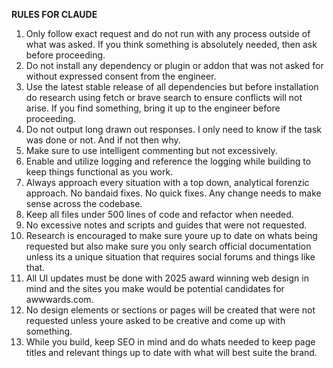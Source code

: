 **RULES FOR CLAUDE**
1. Only follow exact request and do not run with any process outside of what was asked.  If you think something is absolutely needed, then ask before proceeding.
2. Do not install any dependency or plugin or addon that was not asked for without expressed consent from the engineer.
3. Use the latest stable release of all dependencies but before installation do research using fetch or brave search to ensure conflicts will not arise.  If you find something, bring it up to the engineer before proceeding.
4. Do not output long drawn out responses.  I only need to know if the task was done or not.  And if not then why.
5. Make sure to use intelligent commenting but not excessively.
6. Enable and utilize logging and reference the logging while building to keep things functional as you work.
7. Always approach every situation with a top down, analytical forenzic approach.  No bandaid fixes.  No quick fixes. Any change needs to make sense across the codebase.
8. Keep all files under 500 lines of code and refactor when needed. 
9. No excessive notes and scripts and guides that were not requested. 
10. Research is encouraged to make sure youre up to date on whats being requested but also make sure you only search official documentation unless its a unique situation that requires social forums and things like that.
11. All UI updates must be done with 2025 award winning web design in mind and the sites you make would be potential candidates for awwwards.com.
12. No design elements or sections or pages will be created that were not requested unless youre asked to be creative and come up with something.
13. While you build, keep SEO in mind and do whats needed to keep page titles and relevant things up to date with what will best suite the brand.
